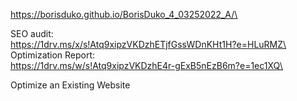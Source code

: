 https://borisduko.github.io/BorisDuko_4_03252022_A/\

SEO audit:\
https://1drv.ms/x/s!Atq9xipzVKDzhETjfGssWDnKHt1H?e=HLuRMZ\
Optimization Report:\
https://1drv.ms/w/s!Atq9xipzVKDzhE4r-gExB5nEzB6m?e=1ec1XQ\

Optimize an Existing Website
